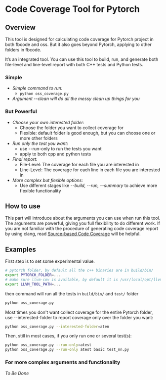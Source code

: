 # Code Coverage Tool for Pytorch

## Overview

This tool is designed for calculating code coverage for Pytorch project in both fbcode and oss. But it also goes beyond Pytorch, applying to other folders in fbcode.

It’s an integrated tool. You can use this tool to build, run, and generate both file-level and line-level report with both C++ tests and Python tests.

### Simple
* *Simple command to run:*
    * `python oss_coverage.py  `
* *Argument --clean will do all the messy clean up things for you*

### But Powerful

* *Choose your own interested folder*:
    * Choose the folder you want to collect coverage for
    * Flexible: default folder is good enough, but you can choose one or more other folders
* *Run only the test you want:*
    * use --run-only to run the tests you want
    * apply to both cpp and python tests
* *Final report:*
    * File-Level: The coverage for each file you are interested in
    * Line-Level: The coverage for each line in each file you are interested in
* *More complex but flexible options:*
    * Use different stages like *--build, --run, --summary* to achieve more flexible functionality

## How to use

This part will introduce about the arguments you can use when run this tool. The arguments are powerful, giving you full flexibility to do different work.
If you are not familiar with the procedure of generating code coverage report by using clang, read [Source-based Code Coverage](https://clang.llvm.org/docs/SourceBasedCodeCoverage.html) will be helpful.


## Examples

First step is to set some experimental value.
```bash
# pytorch folder, by default all the c++ binaries are in build/bin/
export PYTORCH_FOLDER=...
# make sure llvm-cov is available, by default it is /usr/local/opt/llvm/bin
export LLVM_TOOL_PATH=...
```

then command will run all the tests in `build/bin/` and `test/` folder
```bash
python oss_coverage.py
```
Most times you don't want collect coverage for the entire Pytorch folder, use --interested-folder to report coverage only over the folder you want:
```bash
python oss_coverage.py --interested-folder=aten
```
Then, still in most cases, if you only run one or several test(s):
```bash
python oss_coverage.py --run-only=atest
python oss_coverage.py --run-only atest basic test_nn.py
```

### For more complex arguments and functionality
*To Be Done*
